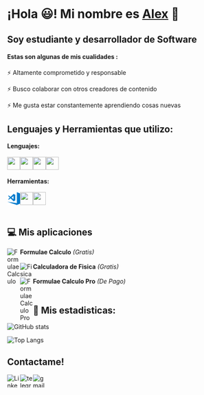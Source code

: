 # ¡Hola 😃! Mi nombre es [Alex][linkedin] 👋


## Soy estudiante y desarrollador de Software

#### Estas son algunas de mis cualidades :
 ⚡ Altamente comprometido y responsable
 
 ⚡ Busco colaborar con otros creadores de contenido
 
 ⚡ Me gusta estar constantemente aprendiendo cosas nuevas
<br />

## Lenguajes y Herramientas que utilizo:

__Lenguajes:__ 
<br />
<br />
<img align="left" src="https://img.icons8.com/fluent/96/000000/php.png" width="30" height="30" />
<img align="left" src="https://raw.githubusercontent.com/jmnote/z-icons/master/svg/java.svg" width="30" height="30" />
<img align="left" src="https://www.vectorlogo.zone/logos/mysql/mysql-official.svg" width="30" height="30"/>
<img align="left" src="https://img.icons8.com/color/64/000000/oracle-logo.png" width="30" height="30"/>
<br />
<br />

__Herramientas:__ 
<br />
<br />
<img align="left" src="https://raw.githubusercontent.com/github/explore/80688e429a7d4ef2fca1e82350fe8e3517d3494d/topics/visual-studio-code/visual-studio-code.png" width="30" height="30"/>
<img align="bottom" src="https://raw.githubusercontent.com/jmnote/z-icons/master/svg/git.svg" width="30" height="30" />
<img align="left" src="https://img.icons8.com/color/96/000000/github--v1.png" width="30" height="30" />
<br />
<br />





## 💻 Mis aplicaciones

[<img align="left" alt="Formulae Calculo" width="30px" src="https://play-lh.googleusercontent.com/5kLMnce84PkTt4hQEnvN5iWW8FJUqlm07R7Y-V5dYch9KPloLLUghyDw9_a611A6DA=s180-rw" />][Formulae]
**Formulae Calculo** *(Gratis)*
<br />
<br />
[<img align="left" alt="Fisica" width="30px" src="https://play-lh.googleusercontent.com/PRdpXg1uGaRQiP5SSJaEL8EvYtgdEC3sDBN1lclrHXINKRJezcXJ9Onr09l2yxxOX4k=s180-rw" />][Fisica]
**Calculadora de Fisica** *(Gratis)*
<br />
<br />
[<img align="left" alt="Formulae Calculo Pro" width="30px" src="https://play-lh.googleusercontent.com/5kLMnce84PkTt4hQEnvN5iWW8FJUqlm07R7Y-V5dYch9KPloLLUghyDw9_a611A6DA=s180-rw" />][FormulaePro]
**Formulae Calculo Pro** *(De Pago)*
<br />
<br />

## 🔎 Mis estadisticas:

    
![GitHub stats](https://github-readme-stats.vercel.app/api?username=AlexOrdaya&show_icons=true&theme=dracula)

![Top Langs](https://github-readme-stats.vercel.app/api/top-langs/?username=AlexOrdaya&show_icons=true&theme=dracula)


## Contactame!

[<img align="left" alt="LinkedIn" width="30" height="30" src="https://img.icons8.com/fluent/48/000000/linkedin-circled.png" />][linkedin]
<a href="https://t.me/AlexOrdaya"><img align="left" alt="telegram" width="30" height="30" src="https://img.icons8.com/color/96/000000/telegram-app--v1.png"/></a>
<a href="mailto:ordayafloresalex@gmail.com?Subject=Consulta"><img align="left" alt="gmail" width="30" height="30" src="https://img.icons8.com/office/80/000000/send-mass-email.png"/></a>
<br />


[Adobe]: https://www.adobe.com/mx/creativecloud.html?sdid=KQPRD&mv=search&ef_id=Cj0KCQjwmIuDBhDXARIsAFITC_4eIsfU0B1LEkZGVLr6Ql-FPQtYPLw5mGJbZSvEDzlvGf3CGKFJGTUaAk6dEALw_wcB:G:s&s_kwcid=AL!3085!3!442675031911!e!!g!!adobe!188200542!10039634022&gclid=Cj0KCQjwmIuDBhDXARIsAFITC_4eIsfU0B1LEkZGVLr6Ql-FPQtYPLw5mGJbZSvEDzlvGf3CGKFJGTUaAk6dEALw_wcB
[linkedin]: https://www.linkedin.com/in/alexordayaflores/
[telegram]: https://www.linkedin.com/in/alexordayaflores/
[web]:  https://www.google.com/

[Formulae]: https://play.google.com/store/apps/details?id=capdesis.formulae
[FormulaePro]: https://play.google.com/store/apps/details?id=com.formulae.pro.formulae_calculo_pro
[Fisica]: https://play.google.com/store/apps/details?id=app.ejemplocalc.CalculadoraFisica

